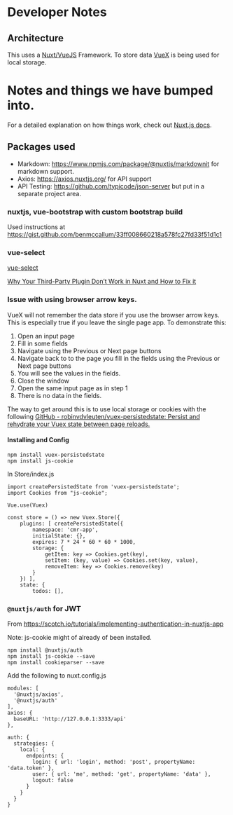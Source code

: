 # Developer Notes

## Architecture
   
   This uses a [Nuxt/VueJS](https://nuxtjs.org/) Framework.
   To store data [VueX](https://vuex.vuejs.org/) is being used for local storage.
   


# Notes and things we have bumped into.

For a detailed explanation on how things work, check out [Nuxt.js docs](https://nuxtjs.org).

## Packages used
* Markdown: https://www.npmjs.com/package/@nuxtjs/markdownit for markdown support.
* Axios: https://axios.nuxtjs.org/ for API support
* API Testing: https://github.com/typicode/json-server but put in a separate project area.

### nuxtjs, vue-bootstrap with custom bootstrap build

Used instructions at https://gist.github.com/benmccallum/33ff008660218a578fc27fd33f51d1c1

### vue-select

[vue-select](https://sagalbot.github.io/vue-select/docs/)

[Why Your Third-Party Plugin Don’t Work in Nuxt and How to Fix it](https://medium.com/@codebeast_/why-your-third-party-plugin-dont-work-in-nuxt-and-how-to-fix-it-d1a8caadf422)

### Issue with using browser arrow keys.

VueX will not remember the data store if you use the browser arrow keys.
This is especially true if you leave the single page app.  To demonstrate this:

1. Open an input page
2. Fill in some fields
3. Navigate using the Previous or Next page buttons
4. Navigate back to to the page you fill in the fields using the Previous or Next page buttons
5. You will see the values in the fields.
6. Close the window
7. Open the same input page as in step 1
8. There is no data in the fields.

The way to get around this is to use local storage or cookies with the following
[GitHub - robinvdvleuten/vuex-persistedstate: Persist and rehydrate your Vuex state between page reloads.](https://github.com/robinvdvleuten/vuex-persistedstate)

#### Installing and Config


``````
npm install vuex-persistedstate
npm install js-cookie
``````

In Store/index.js

```
import createPersistedState from 'vuex-persistedstate';
import Cookies from "js-cookie";

Vue.use(Vuex)

const store = () => new Vuex.Store({
    plugins: [ createPersistedState({
        namespace: 'cmr-app',
        initialState: {},
        expires: 7 * 24 * 60 * 60 * 1000,
        storage: {
            getItem: key => Cookies.get(key),
            setItem: (key, value) => Cookies.set(key, value),
            removeItem: key => Cookies.remove(key)
        }
    }) ],
    state: {
        todos: [],

```


### `@nuxtjs/auth` for JWT

From https://scotch.io/tutorials/implementing-authentication-in-nuxtjs-app

Note: js-cookie might of already of been installed.
```
npm install @nuxtjs/auth
npm install js-cookie --save
npm install cookieparser --save
```

Add the following to nuxt.config.js

```
modules: [
  '@nuxtjs/axios',
  '@nuxtjs/auth'
],
axios: {
  baseURL: 'http://127.0.0.1:3333/api'
},

auth: {
  strategies: {
    local: {
      endpoints: {
        login: { url: 'login', method: 'post', propertyName: 'data.token' },
        user: { url: 'me', method: 'get', propertyName: 'data' },
        logout: false
      }
    }
  }
}
